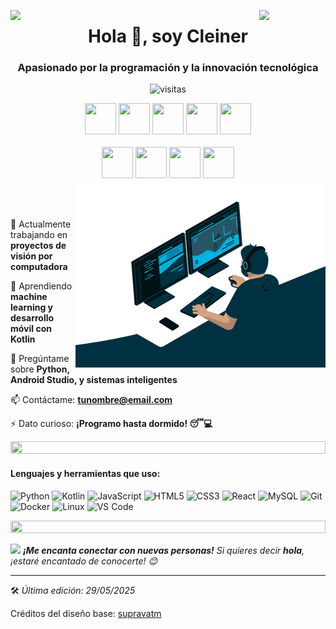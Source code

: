 <img align="left" src="https://user-images.githubusercontent.com/65187002/144930161-2f783401-8d27-4fdf-a2f7-cc0ba32f1f1f.gif" width="21%" style="display:inline;"><img align="right" src="https://user-images.githubusercontent.com/65187002/144930161-2f783401-8d27-4fdf-a2f7-cc0ba32f1f1f.gif" width="21%" style="display:inline;">

<h1 align="center">Hola 👋, soy Cleiner</h1>
<h3 align="center">Apasionado por la programación y la innovación tecnológica</h3>

<p align="center">
  <img src="https://komarev.com/ghpvc/?username=tuusuario&label=Visitas%20al%20perfil&color=0e75b6&style=flat" alt="visitas" />
</p>

<div align="center">
  <img src="https://techstack-generator.vercel.app/python-icon.svg" width="50" height="50" />
  <img src="https://techstack-generator.vercel.app/js-icon.svg" width="50" height="50" />
  <img src="https://techstack-generator.vercel.app/react-icon.svg" width="50" height="50" />
  <img src="https://techstack-generator.vercel.app/kotlin-icon.svg" width="50" height="50" />
  <img src="https://techstack-generator.vercel.app/mysql-icon.svg" width="50" height="50" />
</div>

<br>

<div align="center">
  <img src="https://techstack-generator.vercel.app/docker-icon.svg" width="50" height="50" />
  <img src="https://techstack-generator.vercel.app/github-icon.svg" width="50" height="50" />
  <img src="https://techstack-generator.vercel.app/restapi-icon.svg" width="50" height="50" />
  <img src="https://techstack-generator.vercel.app/aws-icon.svg" width="50" height="50" />
</div>

<img align="right" alt="Coding" width="400" src="https://github.com/supravatm/supravatm/blob/main/src/code.gif">

<br><br>

🔭 Actualmente trabajando en **proyectos de visión por computadora**

🌱 Aprendiendo **machine learning y desarrollo móvil con Kotlin**

💬 Pregúntame sobre **Python, Android Studio, y sistemas inteligentes**

📫 Contáctame: **tunombre@email.com**

⚡ Dato curioso: **¡Programo hasta dormido! 😴💻**

<img src="https://i.imgur.com/dBaSKWF.gif" height="20" width="100%">

#### Lenguajes y herramientas que uso:

![Python](https://img.shields.io/badge/-Python-346e9e?style=flat-square&logo=python&logoColor=white)
![Kotlin](https://img.shields.io/badge/-Kotlin-7f52ff?style=flat-square&logo=kotlin&logoColor=white)
![JavaScript](https://img.shields.io/badge/-JavaScript-f7df1e?style=flat-square&logo=javascript&logoColor=black)
![HTML5](https://img.shields.io/badge/-HTML5-e34f26?style=flat-square&logo=html5&logoColor=white)
![CSS3](https://img.shields.io/badge/-CSS3-1572b6?style=flat-square&logo=css3)
![React](https://img.shields.io/badge/-React-61dafb?style=flat-square&logo=react&logoColor=black)
![MySQL](https://img.shields.io/badge/-MySQL-00758f?style=flat-square&logo=mysql)
![Git](https://img.shields.io/badge/-Git-f05032?style=flat-square&logo=git&logoColor=white)
![Docker](https://img.shields.io/badge/-Docker-2496ed?style=flat-square&logo=docker&logoColor=white)
![Linux](https://img.shields.io/badge/-Linux-000000?style=flat-square&logo=linux&logoColor=white)
![VS Code](https://img.shields.io/badge/-VSCode-007ACC?style=flat-square&logo=visualstudiocode)

<img src="https://i.imgur.com/dBaSKWF.gif" height="20" width="100%">

<img src="https://media.giphy.com/media/LnQjpWaON8nhr21vNW/giphy.gif" width="60"> <em><b>¡Me encanta conectar con nuevas personas!</b> Si quieres decir <b>hola</b>, ¡estaré encantado de conocerte! 😊</em>

---

🛠️ *Última edición: 29/05/2025*

Créditos del diseño base: [supravatm](https://github.com/supravatm)
